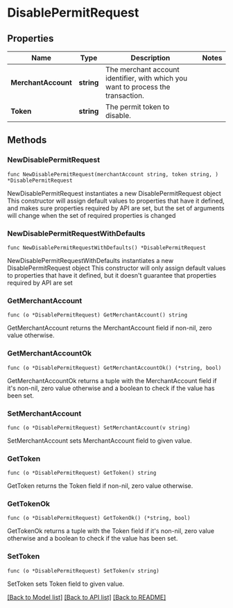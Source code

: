 # DisablePermitRequest

## Properties

Name | Type | Description | Notes
------------ | ------------- | ------------- | -------------
**MerchantAccount** | **string** | The merchant account identifier, with which you want to process the transaction. | 
**Token** | **string** | The permit token to disable. | 

## Methods

### NewDisablePermitRequest

`func NewDisablePermitRequest(merchantAccount string, token string, ) *DisablePermitRequest`

NewDisablePermitRequest instantiates a new DisablePermitRequest object
This constructor will assign default values to properties that have it defined,
and makes sure properties required by API are set, but the set of arguments
will change when the set of required properties is changed

### NewDisablePermitRequestWithDefaults

`func NewDisablePermitRequestWithDefaults() *DisablePermitRequest`

NewDisablePermitRequestWithDefaults instantiates a new DisablePermitRequest object
This constructor will only assign default values to properties that have it defined,
but it doesn't guarantee that properties required by API are set

### GetMerchantAccount

`func (o *DisablePermitRequest) GetMerchantAccount() string`

GetMerchantAccount returns the MerchantAccount field if non-nil, zero value otherwise.

### GetMerchantAccountOk

`func (o *DisablePermitRequest) GetMerchantAccountOk() (*string, bool)`

GetMerchantAccountOk returns a tuple with the MerchantAccount field if it's non-nil, zero value otherwise
and a boolean to check if the value has been set.

### SetMerchantAccount

`func (o *DisablePermitRequest) SetMerchantAccount(v string)`

SetMerchantAccount sets MerchantAccount field to given value.


### GetToken

`func (o *DisablePermitRequest) GetToken() string`

GetToken returns the Token field if non-nil, zero value otherwise.

### GetTokenOk

`func (o *DisablePermitRequest) GetTokenOk() (*string, bool)`

GetTokenOk returns a tuple with the Token field if it's non-nil, zero value otherwise
and a boolean to check if the value has been set.

### SetToken

`func (o *DisablePermitRequest) SetToken(v string)`

SetToken sets Token field to given value.



[[Back to Model list]](../README.md#documentation-for-models) [[Back to API list]](../README.md#documentation-for-api-endpoints) [[Back to README]](../README.md)


